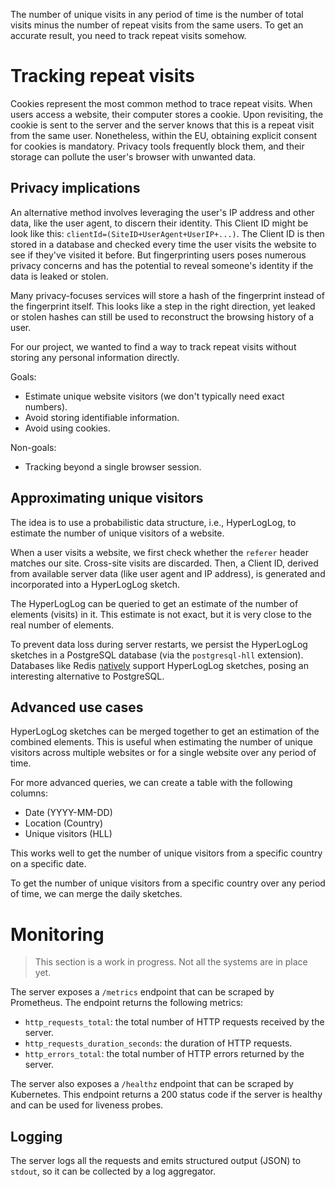 The number of unique visits in any period of time is the number of total visits minus the number of repeat visits from the same users. To get an accurate result, you need to track repeat visits somehow.

# Tracking repeat visits

Cookies represent the most common method to trace repeat visits. When users access a website, their computer stores a cookie. Upon revisiting, the cookie is sent to the server and the server knows that this is a repeat visit from the same user. Nonetheless, within the EU, obtaining explicit consent for cookies is mandatory. Privacy tools frequently block them, and their storage can pollute the user's browser with unwanted data.

## Privacy implications

An alternative method involves leveraging the user's IP address and other data, like the user agent, to discern their identity. This Client ID might be look like this: `clientId=(SiteID+UserAgent+UserIP+...)`. The Client ID is then stored in a database and checked every time the user visits the website to see if they've visited it before. But fingerprinting users poses numerous privacy concerns and has the potential to reveal someone's identity if the data is leaked or stolen.

Many privacy-focuses services will store a hash of the fingerprint instead of the fingerprint itself. This looks like a step in the right direction, yet leaked or stolen hashes can still be used to reconstruct the browsing history of a user.

For our project, we wanted to find a way to track repeat visits without storing any personal information directly.

Goals:
- Estimate unique website visitors (we don't typically need exact numbers).
- Avoid storing identifiable information.
- Avoid using cookies.

Non-goals:
- Tracking beyond a single browser session.

## Approximating unique visitors

The idea is to use a probabilistic data structure, i.e., HyperLogLog, to estimate the number of unique visitors of a website.

When a user visits a website, we first check whether the `referer` header matches our site. Cross-site visits are discarded. 
Then, a Client ID, derived from available server data (like user agent and IP address), is generated and incorporated into a HyperLogLog sketch.

The HyperLogLog can be queried to get an estimate of the number of elements (visits) in it. This estimate is not exact, but it is very close to the real number of elements.

To prevent data loss during server restarts, we persist the HyperLogLog sketches in a PostgreSQL database (via the `postgresql-hll` extension).
Databases like Redis [natively](https://redis.io/docs/data-types/probabilistic/hyperloglogs/) support HyperLogLog sketches, posing an interesting alternative to PostgreSQL.

## Advanced use cases

HyperLogLog sketches can be merged together to get an estimation of the combined elements. This is useful when estimating the number of unique visitors across multiple websites or for a single website over any period of time.

For more advanced queries, we can create a table with the following columns:

* Date (YYYY-MM-DD)
* Location (Country)
* Unique visitors (HLL)

This works well to get the number of unique visitors from a specific country on a specific date. 

To get the number of unique visitors from a specific country over any period of time, we can merge the daily sketches.

# Monitoring

> This section is a work in progress. Not all the systems are in place yet.

The server exposes a `/metrics` endpoint that can be scraped by Prometheus. The endpoint returns the following metrics:

* `http_requests_total`: the total number of HTTP requests received by the server.
* `http_requests_duration_seconds`: the duration of HTTP requests.
* `http_errors_total`: the total number of HTTP errors returned by the server.

The server also exposes a `/healthz` endpoint that can be scraped by Kubernetes. This endpoint returns a 200 status code if the server is healthy and can be used for liveness probes.

## Logging

The server logs all the requests and emits structured output (JSON) to `stdout`, so it can be collected by a log aggregator.
